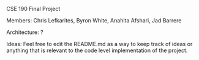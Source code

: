 CSE 190 Final Project

Members: Chris Lefkarites, Byron White,
	Anahita Afshari, Jad Barrere

Architecture: ?

Ideas: Feel free to edit the README.md as a way to keep track of ideas or
anything that is relevant to the code level implementation of the project.
